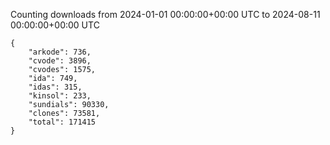 
Counting downloads from 2024-01-01 00:00:00+00:00 UTC to 2024-08-11 00:00:00+00:00 UTC

```
{
    "arkode": 736,
    "cvode": 3896,
    "cvodes": 1575,
    "ida": 749,
    "idas": 315,
    "kinsol": 233,
    "sundials": 90330,
    "clones": 73581,
    "total": 171415
}
```
